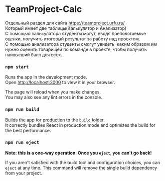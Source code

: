 # TeamProject-Calc
Отдельный раздел для сайта https://teamproject.urfu.ru/ \
Который имеет две таблицы(Калькулятор и Анализатор)\
С помощью калькулятора студенты могут, вводя препологаемые оценки, получить итоговый результат за работу над проектом.\
С помощью анализатора студенты смогут увидеть, каким образом им нужно оценить товарищей по команде в проекте, чтобы получить наивысший балл для всех.


### `npm start`

Runs the app in the development mode.\
Open [http://localhost:3000](http://localhost:3000) to view it in your browser.

The page will reload when you make changes.\
You may also see any lint errors in the console.

### `npm run build`

Builds the app for production to the `build` folder.\
It correctly bundles React in production mode and optimizes the build for the best performance.


### `npm run eject`

**Note: this is a one-way operation. Once you `eject`, you can't go back!**

If you aren't satisfied with the build tool and configuration choices, you can `eject` at any time. This command will remove the single build dependency from your project.


